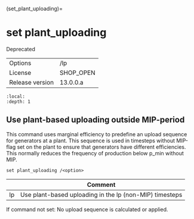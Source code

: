 (set_plant_uploading)=
# set plant_uploading
Deprecated

|   |   |
|---|---|
|Options|/lp|
|License|SHOP_OPEN|
|Release version|13.0.0.a|

```{contents}
:local:
:depth: 1
```

## Use plant-based uploading outside MIP-period
This command uses marginal efficiency to predefine an upload sequence for generators at a plant. This sequence is used in timesteps without MIP-flag set on the plant to ensure that generators have different efficiencies. This normally reduces the frequency of production below p_min without MIP.
```
set plant_uploading /<option>
```

|<option>|Comment|
|---|---|
|lp|Use plant-based uploading in the lp (non-MIP) timesteps|

If command not set: No upload sequence is calculated or applied.



